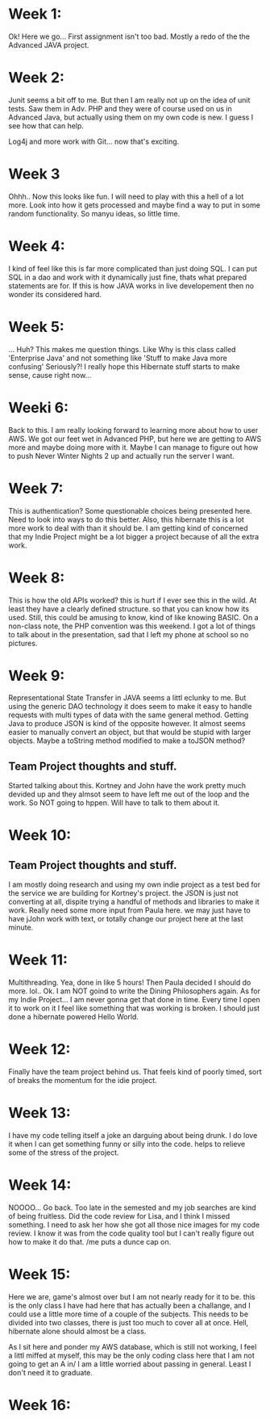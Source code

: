 # Week 1:
Ok!  Here we go...  First assignment isn't too bad.  Mostly a redo of the the Advanced JAVA project.

# Week 2: 
Junit seems a bit off to me.  But then I am really not up on the idea of unit tests.  Saw them in Adv. PHP and they were of course used on us in Advanced Java, but actually using them on my own code is new.  I guess I see how that can help.

Log4j and more work with Git...  now that's exciting.

# Week 3
Ohhh..  Now this looks like fun.  I will need to play with this a hell of a lot more.  Look into how it gets processed and maybe find a way to put in some random functionality.  So manyu ideas, so little time.

# Week 4: 
I kind of feel like this is far more complicated than just doing SQL.  I can put SQL in a dao and work with it dynamically just fine, thats what prepared statements are for.  If this is how JAVA works in live developement then no wonder its considered hard.

# Week 5: 
... Huh?  This makes me question things.  Like Why is this class called 'Enterprise Java' and not something like 'Stuff to make Java more confusing'  Seriously?!  I really hope this Hibernate stuff starts to make sense, cause right now...

# Weeki 6:
Back to this.  I am really looking forward to learning more about how to user AWS.  We got our feet wet in Advanced PHP, but here we are getting to AWS more and maybe doing more with it.  Maybe I can manage to figure out how to push Never Winter Nights 2 up and actually run the server I want.

# Week 7: 
This is authentication?  Some questionable choices being presented here.  Need to look into ways to do this better.  Also, this hibernate this is a lot more work to deal with than it should be.  I am getting kind of concerned that my Indie Project might be a lot bigger a project because of all the extra work.

# Week 8: 
This is how the old APIs worked?  this is hurt if I ever see this in the wild.  At least they have a clearly defined structure. so that you can know how its used.  Still, this could be amusing to know, kind of like knowing BASIC.  On a non-class note, the PHP convention was this weekend.  I got a lot of things to talk about in the presentation, sad that I left my phone at school so no pictures.

# Week 9:
Representational State Transfer in JAVA seems a littl eclunky to me.  But using the generic DAO technology  it does seem to make it easy to handle requests with multi types of data with the same general method.  Getting Java to produce JSON is kind of the opposite however.  It almost seems easier to manually convert an object, but that would be stupid with larger objects.  Maybe a toString method modified to make a toJSON method?

## Team Project thoughts and stuff.
Started talking about this.  Kortney and John have the work pretty much devided up and they almsot seem to have left me out of the loop and the work.  So NOT going to hppen.  Will have to talk to them about it.

# Week 10:
## Team Project thoughts and stuff.
I am mostly doing research and using my own indie project as a test bed for the service we are building for Kortney's project.  the JSON is just not converting at all, dispite trying a handful of methods and libraries to make it work.  Really need some more input from Paula here.  we may just have to have jJohn work with text, or totally change our project here at the last minute.

# Week 11:
Multithreading. Yea,  done in like 5 hours!  Then Paula decided I should do more. lol..  Ok.  I am NOT goind to write the Dining Philosophers again.  As for my Indie Project... I am never gonna get that done in time.  Every time I open it to work on it I feel like something that was working is broken.  I should just done a hibernate powered Hello World.

# Week 12: 
Finally have the team project behind us.  That feels kind of poorly timed, sort of breaks the momentum for the idie project.

# Week 13:
I have my code telling itself a joke an darguing about being drunk.  I do love it when I can get something funny or silly into the code.  helps to relieve some of the stress of the project.

# Week 14: 
NOOOO...  Go back.  Too late in the semested and my job searches are kind of being fruitless.  Did the code review for Lisa, and I think I missed something.  I need to ask her how she got all those nice images for my code review.  I know it was from the code quality tool but I can't really figure out how to make it do that.  /me puts a dunce cap on.

# Week 15:
Here we are, game's almost over but I am not nearly ready for it to be.  this is the only class I have had here that has actually been a challange, and I could use a little more time of a couple of the subjects.  This needs to be divided into two classes, there is just too much to cover all at once.  Hell, hibernate alone should almost be a class. 

As I sit here and ponder my AWS database, which is still not working, I feel a littl miffed at myself, this may be the only coding class here that I am not going to get an A in/  I am a little worried about passing in general.  Least I don't need it to graduate.

# Week 16: 
